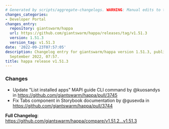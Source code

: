 ```yaml
---
# Generated by scripts/aggregate-changelogs. WARNING: Manual edits to this files will be overwritten.
changes_categories:
- Developer Portal
changes_entry:
  repository: giantswarm/happa
  url: https://github.com/giantswarm/happa/releases/tag/v1.51.3
  version: 1.51.3
  version_tag: v1.51.3
date: '2022-09-23T07:57:05'
description: Changelog entry for giantswarm/happa version 1.51.3, published on 23
  September 2022, 07:57.
title: happa release v1.51.3
---
```


<!-- Release notes generated using configuration in .github/release.yml at main -->

### Changes
* Update "List installed apps" MAPI guide CLI command by @kuosandys in https://github.com/giantswarm/happa/pull/3745
* Fix Tabs component in Storybook documentation by @gusevda in https://github.com/giantswarm/happa/pull/3744

**Full Changelog**: https://github.com/giantswarm/happa/compare/v1.51.2...v1.51.3
